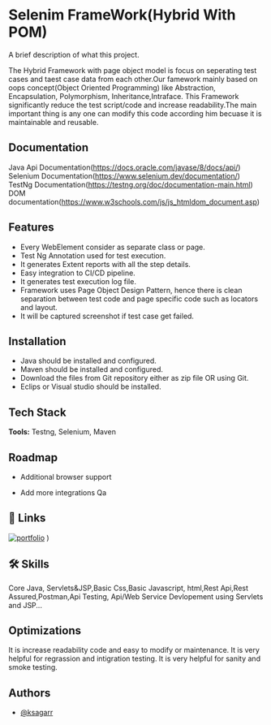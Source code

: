 
# Selenim FrameWork(Hybrid With POM)
A brief description of what this project.

The Hybrid Framework with page object model is focus on seperating test cases and taest case data from each other.Our famework mainly based on oops concept(Object Oriented Programming) like Abstraction, Encapsulation, Polymorphism, Inheritance,Intraface.
This Framework significantly reduce the test script/code and increase readability.The main important thing is any one can modify this code according him becuase it is maintainable and reusable.

## Documentation
Java Api Documentation(https://docs.oracle.com/javase/8/docs/api/)
Selenium Documentation(https://www.selenium.dev/documentation/)
TestNg Documentation(https://testng.org/doc/documentation-main.html)
DOM documentation(https://www.w3schools.com/js/js_htmldom_document.asp)


## Features

- Every WebElement consider as separate class or page.
- Test Ng Annotation used for test execution.
- It generates Extent reports with all the step details.
- Easy integration to CI/CD pipeline.
- It generates test execution log file.
- Framework uses Page Object Design Pattern, hence there is clean separation between test code and page specific code such as locators and layout.
- It will be captured screenshot if test case get failed.


## Installation
- Java should be installed and configured.
- Maven should be installed and configured.
- Download the files from Git repository either as zip file OR using Git.
- Eclips or Visual studio should be installed.
    
## Tech Stack

**Tools:** Testng, Selenium, Maven



## Roadmap

- Additional browser support

- Add more integrations
Qa

## 🔗 Links
[![portfolio](https://img.shields.io/badge/my_portfolio-000?style=for-the-badge&logo=ko-fi&logoColor=white)](https://github.com/ksagarr)
)


## 🛠 Skills
Core Java, Servlets&JSP,Basic Css,Basic Javascript, html,Rest Api,Rest Assured,Postman,Api Testing, Api/Web Service Devlopement using Servlets and JSP...


## Optimizations
It is increase readability code and easy to modify or maintenance.
It is very helpful for regrassion and intigration testing.
It is very helpful for sanity and smoke testing.


## Authors

- [@ksagarr](https://github.com/ksagarr)


